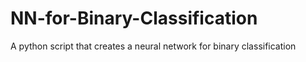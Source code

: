# NN-for-Binary-Classification
A python script that creates a neural network for binary classification
